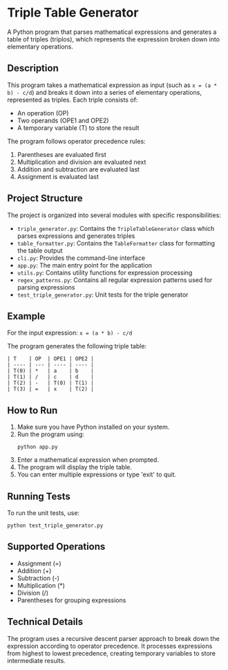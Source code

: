 # Triple Table Generator

A Python program that parses mathematical expressions and generates a table of triples (triplos), which represents the expression broken down into elementary operations.

## Description

This program takes a mathematical expression as input (such as `x = (a * b) - c/d`) and breaks it down into a series of elementary operations, represented as triples. Each triple consists of:

- An operation (OP)
- Two operands (OPE1 and OPE2)
- A temporary variable (T) to store the result

The program follows operator precedence rules:

1. Parentheses are evaluated first
2. Multiplication and division are evaluated next
3. Addition and subtraction are evaluated last
4. Assignment is evaluated last

## Project Structure

The project is organized into several modules with specific responsibilities:

- `triple_generator.py`: Contains the `TripleTableGenerator` class which parses expressions and generates triples
- `table_formatter.py`: Contains the `TableFormatter` class for formatting the table output
- `cli.py`: Provides the command-line interface
- `app.py`: The main entry point for the application
- `utils.py`: Contains utility functions for expression processing
- `regex_patterns.py`: Contains all regular expression patterns used for parsing expressions
- `test_triple_generator.py`: Unit tests for the triple generator

## Example

For the input expression: `x = (a * b) - c/d`

The program generates the following triple table:

```
| T    | OP  | OPE1 | OPE2 |
| ---- | --- | ---- | ---- |
| T(0) | *   | a    | b    |
| T(1) | /   | c    | d    |
| T(2) | -   | T(0) | T(1) |
| T(3) | =   | x    | T(2) |
```

## How to Run

1. Make sure you have Python installed on your system.
2. Run the program using:
   ```
   python app.py
   ```
3. Enter a mathematical expression when prompted.
4. The program will display the triple table.
5. You can enter multiple expressions or type 'exit' to quit.

## Running Tests

To run the unit tests, use:

```
python test_triple_generator.py
```

## Supported Operations

- Assignment (=)
- Addition (+)
- Subtraction (-)
- Multiplication (\*)
- Division (/)
- Parentheses for grouping expressions

## Technical Details

The program uses a recursive descent parser approach to break down the expression according to operator precedence. It processes expressions from highest to lowest precedence, creating temporary variables to store intermediate results.
